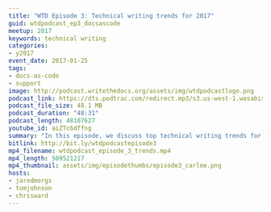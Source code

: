 ```yaml
---
title: "WTD Episode 3: Technical writing trends for 2017"
guid: wtdpodcast_ep3_docsascode
meetup: 2017
keywords: technical writing
categories:
- y2017
event_date: 2017-01-25
tags:
- docs-as-code
- support
image: http://podcast.writethedocs.org/assets/img/wtdpodcastlogo.png
podcast_link: https://dts.podtrac.com/redirect.mp3/s3.us-west-1.wasabisys.com/writethedocs-podcast/wtd_episode_3.mp3
podcast_file_size: 48.1 MB
podcast_duration: "48:31"
podcast_length: 48107627
youtube_id: aiZTc6dffng
summary: "In this episode, we discuss top technical writing trends for 2017. Chris discusses how more technical writers are interacting with support groups, and even being embedded within support departments. Jared discusses how docs are being planned for earlier in development cycles, as more product managers are seeing the value of docs. Tom talks about how more technical writers are treating documentation as code, and the challenges inherent in developer tools and workflows."
bitlink: http://bit.ly/wtdpodcastepisode3
mp4_filename: wtdpodcast_episode_3_trends.mp4
mp4_length: 509521217
mp4_thumbnail: assets/img/episodethumbs/episode3_carlee.png
hosts:
- jaredmorgs
- tomjohnson
- chrisward
---
```

